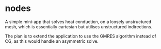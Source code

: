 # nodes

A simple mini-app that solves heat conduction, on a loosely unstructured mesh, which is essentially cartesian but utilises unstructured indirections.

The plan is to extend the application to use the GMRES algorithm instead of CG, as this would handle an asymmetric solve.
